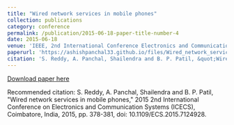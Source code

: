 ```yaml
---
title: "Wired network services in mobile phones"
collection: publications
category: conference
permalink: /publication/2015-06-18-paper-title-number-4
date: 2015-06-18
venue: 'IEEE, 2nd International Conference Electronics and Communication Systems, 2015'
paperurl: 'https://ashishpanchal33.github.io/files/Wired_network_services_in_mobile_phones.pdf'
citation: 'S. Reddy, A. Panchal, Shailendra and B. P. Patil, &quot;Wired network services in mobile phones,&quot; 2015 2nd International Conference on Electronics and Communication Systems (ICECS), Coimbatore, India, 2015, pp. 378-381, doi: 10.1109/ECS.2015.7124928.'
---
```


<a href='https://ashishpanchal33.github.io/files/Wired_network_services_in_mobile_phones.pdf'>Download paper here</a>

Recommended citation: S. Reddy, A. Panchal, Shailendra and B. P. Patil, "Wired network services in mobile phones," 2015 2nd International Conference on Electronics and Communication Systems (ICECS), Coimbatore, India, 2015, pp. 378-381, doi: 10.1109/ECS.2015.7124928.
